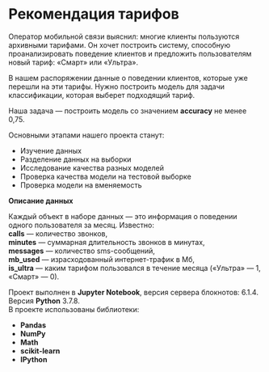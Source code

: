 # Рекомендация тарифов
Оператор мобильной связи выяснил: многие клиенты пользуются архивными тарифами. Он хочет построить систему, способную проанализировать поведение клиентов и предложить пользователям новый тариф: «Смарт» или «Ультра».

В нашем распоряжении данные о поведении клиентов, которые уже перешли на эти тарифы. Нужно построить модель для задачи классификации, которая выберет подходящий тариф.

Наша задача — построить модель со значением **accuracy** не менее 0,75.

Основными этапами нашего проекта станут:  
* Изучение данных
* Разделение данных на выборки
* Исследование качества разных моделей
* Проверка качества модели на тестовой выборке
* Проверка модели на вменяемость

**Описание данных**  

Каждый объект в наборе данных — это информация о поведении одного пользователя за месяц. Известно:  
**сalls** — количество звонков,  
**minutes** — суммарная длительность звонков в минутах,  
**messages** — количество sms-сообщений,  
**mb_used** — израсходованный интернет-трафик в Мб,  
**is_ultra** — каким тарифом пользовался в течение месяца («Ультра» — 1, «Смарт» — 0).


Проект выполнен в **Jupyter Notebook**, версия сервера блокнотов: 6.1.4. Версия **Python** 3.7.8.  
В проекте использованы библиотеки: 
* **Pandas**
* **NumPy**
* **Math**
* **scikit-learn**
* **IPython**
